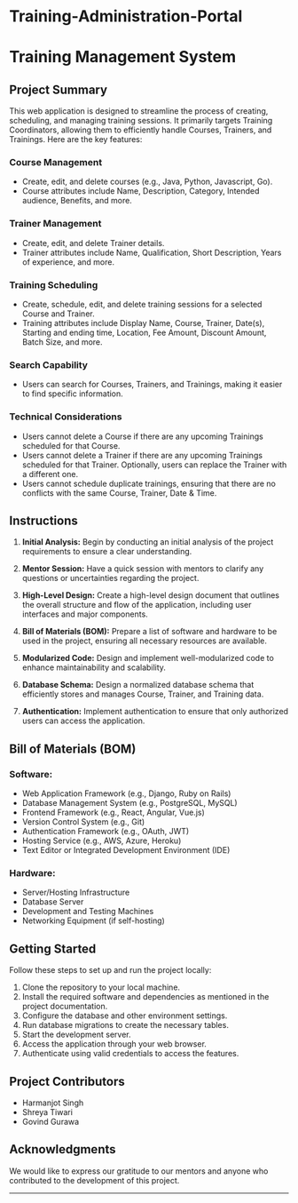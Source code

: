 # Training-Administration-Portal

# Training Management System

## Project Summary

This web application is designed to streamline the process of creating, scheduling, and managing training sessions. It primarily targets Training Coordinators, allowing them to efficiently handle Courses, Trainers, and Trainings. Here are the key features:

### Course Management
- Create, edit, and delete courses (e.g., Java, Python, Javascript, Go).
- Course attributes include Name, Description, Category, Intended audience, Benefits, and more.

### Trainer Management
- Create, edit, and delete Trainer details.
- Trainer attributes include Name, Qualification, Short Description, Years of experience, and more.

### Training Scheduling
- Create, schedule, edit, and delete training sessions for a selected Course and Trainer.
- Training attributes include Display Name, Course, Trainer, Date(s), Starting and ending time, Location, Fee Amount, Discount Amount, Batch Size, and more.

### Search Capability
- Users can search for Courses, Trainers, and Trainings, making it easier to find specific information.

### Technical Considerations
- Users cannot delete a Course if there are any upcoming Trainings scheduled for that Course.
- Users cannot delete a Trainer if there are any upcoming Trainings scheduled for that Trainer. Optionally, users can replace the Trainer with a different one.
- Users cannot schedule duplicate trainings, ensuring that there are no conflicts with the same Course, Trainer, Date & Time.

## Instructions

1. **Initial Analysis:** Begin by conducting an initial analysis of the project requirements to ensure a clear understanding.

2. **Mentor Session:** Have a quick session with mentors to clarify any questions or uncertainties regarding the project.

3. **High-Level Design:** Create a high-level design document that outlines the overall structure and flow of the application, including user interfaces and major components.

4. **Bill of Materials (BOM):** Prepare a list of software and hardware to be used in the project, ensuring all necessary resources are available.

5. **Modularized Code:** Design and implement well-modularized code to enhance maintainability and scalability.

6. **Database Schema:** Design a normalized database schema that efficiently stores and manages Course, Trainer, and Training data.

7. **Authentication:** Implement authentication to ensure that only authorized users can access the application.

## Bill of Materials (BOM)

### Software:
- Web Application Framework (e.g., Django, Ruby on Rails)
- Database Management System (e.g., PostgreSQL, MySQL)
- Frontend Framework (e.g., React, Angular, Vue.js)
- Version Control System (e.g., Git)
- Authentication Framework (e.g., OAuth, JWT)
- Hosting Service (e.g., AWS, Azure, Heroku)
- Text Editor or Integrated Development Environment (IDE)

### Hardware:
- Server/Hosting Infrastructure
- Database Server
- Development and Testing Machines
- Networking Equipment (if self-hosting)

## Getting Started

Follow these steps to set up and run the project locally:

1. Clone the repository to your local machine.
2. Install the required software and dependencies as mentioned in the project documentation.
3. Configure the database and other environment settings.
4. Run database migrations to create the necessary tables.
5. Start the development server.
6. Access the application through your web browser.
7. Authenticate using valid credentials to access the features.

## Project Contributors

- Harmanjot Singh
- Shreya Tiwari
- Govind Gurawa

## Acknowledgments

We would like to express our gratitude to our mentors and anyone who contributed to the development of this project.

---


